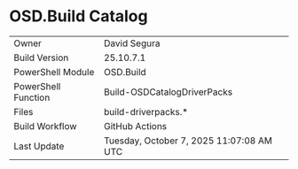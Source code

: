 ﻿# OSD.Build Catalog

| | |
|-|-|
| Owner | David Segura |
| Build Version | 25.10.7.1 |
| PowerShell Module | OSD.Build |
| PowerShell Function | Build-OSDCatalogDriverPacks |
| Files | build-driverpacks.* |
| Build Workflow | GitHub Actions |
| Last Update | Tuesday, October 7, 2025 11:07:08 AM UTC |

